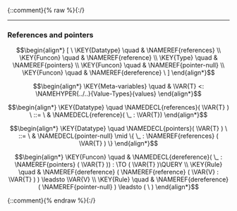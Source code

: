 {::comment}{% raw %}{:/}


----

### References and pointers
               


$$\begin{align*}
  [ \
  \KEY{Datatype} \quad & \NAMEREF{references} \\
  \KEY{Funcon} \quad & \NAMEREF{reference} \\
  \KEY{Type} \quad & \NAMEREF{pointers} \\
  \KEY{Funcon} \quad & \NAMEREF{pointer-null} \\
  \KEY{Funcon} \quad & \NAMEREF{dereference}
  \ ]
\end{align*}$$

$$\begin{align*}
  \KEY{Meta-variables} \quad
  & \VAR{T} <: \NAMEHYPER{../..}{Value-Types}{values}
\end{align*}$$

$$\begin{align*}
  \KEY{Datatype} \quad 
  \NAMEDECL{references}(
                     \VAR{T} ) 
  \ ::= \ & \NAMEDECL{reference}(
                               \_ : \VAR{T})
\end{align*}$$

$$\begin{align*}
  \KEY{Datatype} \quad 
  \NAMEDECL{pointers}(
                     \VAR{T} ) 
  \ ::= \ &
  \NAMEDECL{pointer-null} \mid \{ \_ : \NAMEREF{references}
               (  \VAR{T} ) \}
\end{align*}$$

$$\begin{align*}
  \KEY{Funcon} \quad
  & \NAMEDECL{dereference}(
                       \_ : \NAMEREF{pointers}
                                 (  \VAR{T} )) 
    :  \TO (  \VAR{T} )\QUERY 
\\
  \KEY{Rule} \quad
    & \NAMEREF{dereference}
        (  \NAMEREF{reference}
                (  \VAR{V} : \VAR{T} ) ) \leadsto 
        \VAR{V}
\\
  \KEY{Rule} \quad
    & \NAMEREF{dereference}
        (  \NAMEREF{pointer-null} ) \leadsto 
        (   \  )
\end{align*}$$



[Funcons-beta]: /CBS-beta/math/Funcons-beta
  "FUNCONS-BETA"
[Unstable-Funcons-beta]: /CBS-beta/math/Unstable-Funcons-beta
  "UNSTABLE-FUNCONS-BETA"
[Languages-beta]: /CBS-beta/math/Languages-beta
  "LANGUAGES-BETA"
[Unstable-Languages-beta]: /CBS-beta/math/Unstable-Languages-beta
  "UNSTABLE-LANGUAGES-BETA"
[CBS-beta]: /CBS-beta
  "CBS-BETA"
[References.cbs]: https://github.com/plancomps/CBS-beta/blob/math/Funcons-beta/Values/Composite/References/References.cbs
  "CBS SOURCE FILE ON GITHUB"
[PLAIN]: /CBS-beta/docs/Funcons-beta/Values/Composite/References
  "CBS SOURCE WEB PAGE"
 [PRETTY]: /CBS-beta/math/Funcons-beta/Values/Composite/References
  "CBS-KATEX WEB PAGE"
[PDF]: https://github.com/plancomps/CBS-beta/blob/math/Funcons-beta/Values/Composite/References/References.pdf
  "CBS-LATEX PDF FILE"
[PLanCompS Project]: https://plancomps.github.io
  "PROGRAMMING LANGUAGE COMPONENTS AND SPECIFICATIONS PROJECT HOME PAGE"
{::comment}{% endraw %}{:/}

